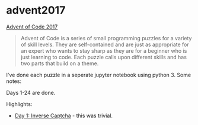 # advent2017

[Advent of Code 2017](http://adventofcode.com/2017)

> Advent of Code is a series of small programming puzzles for a variety of skill levels. They are self-contained and are just as appropriate for an expert who wants to stay sharp as they are for a beginner who is just learning to code. Each puzzle calls upon different skills and has two parts that build on a theme.

I've done each puzzle in a seperate jupyter notebook using python 3. Some notes:

Days 1-24 are done.

Highlights:

- [Day 1: Inverse Captcha](https://github.com/khalido/advent2017/blob/master/Day%2001%20-%20Inverse%20Captcha.ipynb) - this was trivial. 